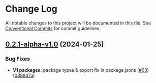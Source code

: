 # Change Log

All notable changes to this project will be documented in this file.
See [Conventional Commits](https://conventionalcommits.org) for commit guidelines.

## [0.2.1-alpha-v1.0](https://github.com/PAST3LLE/monorepo/compare/@past3lle/carousel@0.2.0...@past3lle/carousel@0.2.1-alpha-v1.0) (2024-01-25)


### Bug Fixes

* **V1 packages:**  package types & export fix in package.jsons ([#63](https://github.com/PAST3LLE/monorepo/issues/63)) ([088837a](https://github.com/PAST3LLE/monorepo/commit/088837aab3b1b1de1bab441be90880199b7af62b))
